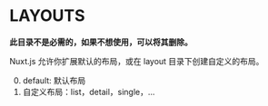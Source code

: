 # LAYOUTS

**此目录不是必需的，如果不想使用，可以将其删除。**

Nuxt.js 允许你扩展默认的布局，或在 layout 目录下创建自定义的布局。

0. default: 默认布局
1. 自定义布局：list，detail，single，...
